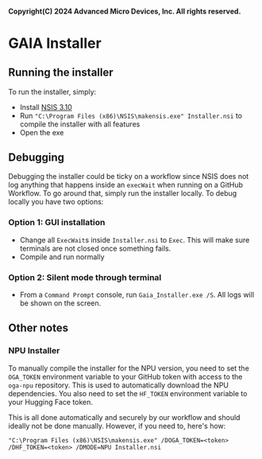 #### Copyright(C) 2024 Advanced Micro Devices, Inc. All rights reserved.

# GAIA Installer

## Running the installer

To run the installer, simply:
* Install [NSIS 3.10](https://prdownloads.sourceforge.net/nsis/nsis-3.10-setup.exe?download)
* Run `"C:\Program Files (x86)\NSIS\makensis.exe" Installer.nsi` to compile the installer with all features
* Open the exe

## Debugging

Debugging the installer could be ticky on a workflow since NSIS does not log anything that happens inside an `execWait` when running on a GitHub Workflow. To go around that, simply run the installer locally. To debug locally you have two options:

### Option 1: GUI installation
* Change all `ExecWait`s inside `Installer.nsi` to `Exec`. This will make sure terminals are not closed once something fails.
* Compile and run normally

### Option 2: Silent mode through terminal
* From a `Command Prompt` console, run `Gaia_Installer.exe /S`. All logs will be shown on the screen.


## Other notes

### NPU Installer

To manually compile the installer for the NPU version, you need to set the `OGA_TOKEN` environment variable to your GitHub token with access to the `oga-npu` repository. This is used to automatically download the NPU dependencies. You also need to set the `HF_TOKEN` environment variable to your Hugging Face token.

This is all done automatically and securely by our workflow and should ideally not be done manually. However, if you need to, here's how:

`"C:\Program Files (x86)\NSIS\makensis.exe" /DOGA_TOKEN=<token> /DHF_TOKEN=<token> /DMODE=NPU Installer.nsi`
